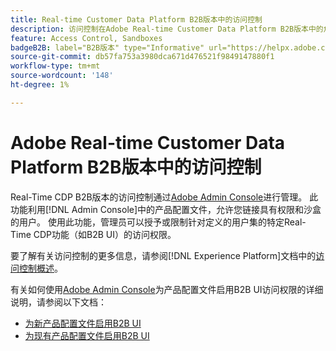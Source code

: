 ```yaml
---
title: Real-time Customer Data Platform B2B版本中的访问控制
description: 访问控制在Adobe Real-time Customer Data Platform B2B版本中的角色概述。
feature: Access Control, Sandboxes
badgeB2B: label="B2B版本" type="Informative" url="https://helpx.adobe.com/legal/product-descriptions/real-time-customer-data-platform-b2b-edition-prime-and-ultimate-packages.html newtab=true"
source-git-commit: db57fa753a3980dca671d476521f9849147880f1
workflow-type: tm+mt
source-wordcount: '148'
ht-degree: 1%

---
```


# Adobe Real-time Customer Data Platform B2B版本中的访问控制

Real-Time CDP B2B版本的访问控制通过[Adobe Admin Console](https://adminconsole.adobe.com)进行管理。 此功能利用[!DNL Admin Console]中的产品配置文件，允许您链接具有权限和沙盒的用户。 使用此功能，管理员可以授予或限制针对定义的用户集的特定Real-Time CDP功能（如B2B UI）的访问权限。

要了解有关访问控制的更多信息，请参阅[!DNL Experience Platform]文档中的[访问控制概述](../../access-control/home.md)。

有关如何使用[Adobe Admin Console](https://adminconsole.adobe.com)为产品配置文件启用B2B UI访问权限的详细说明，请参阅以下文档：

* [为新产品配置文件启用B2B UI](../../access-control/ui/create-profile.md)
* [为现有产品配置文件启用B2B UI](../../access-control/ui/details-and-services.md)
